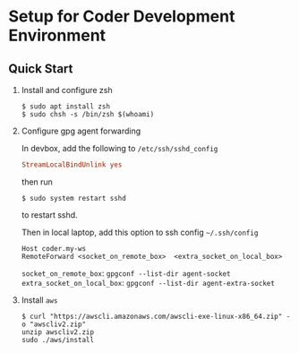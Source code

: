 # Setup for Coder Development Environment

## Quick Start

1. Install and configure zsh
    ```console
    $ sudo apt install zsh
    $ sudo chsh -s /bin/zsh $(whoami)
    ```
1. Configure gpg agent forwarding

    In devbox, add the following to `/etc/ssh/sshd_config`
    ```conf
    StreamLocalBindUnlink yes
    ```
    then run
    ```console
    $ sudo system restart sshd
    ```
    to restart sshd.

    Then in local laptop, add this option to ssh config `~/.ssh/config`
    ```
    Host coder.my-ws
    RemoteForward <socket_on_remote_box>  <extra_socket_on_local_box>
    ```

    `socket_on_remote_box`: `gpgconf --list-dir agent-socket`
    `extra_socket_on_local_box`: `gpgconf --list-dir agent-extra-socket`
1. Install `aws`
    ```console
    $ curl "https://awscli.amazonaws.com/awscli-exe-linux-x86_64.zip" -o "awscliv2.zip"
    unzip awscliv2.zip
    sudo ./aws/install
    ```
